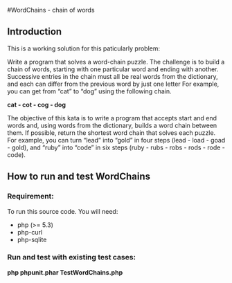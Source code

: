 #WordChains - chain of words

## Introduction


This is a working solution for this paticularly problem:

Write a program that solves a word-chain puzzle. The challenge is to build a chain of words, 
starting with one particular word and ending with another. 
Successive entries in the chain must all be real words from the dictionary, 
and each can differ from the previous word by just one letter
For example, you can get from “cat” to “dog” using the following chain.
 
**cat - cot - cog - dog**
 
The objective of this kata is to write a program that accepts start and end words and, 
using words from the dictionary, builds a word chain between them. 
If possible, return the shortest word chain that solves each puzzle. 
For example, you can turn “lead” into “gold” in four steps (lead - load - goad - gold), 
and “ruby” into “code” in six steps (ruby - rubs - robs - rods - rode - code).


## How to run and test WordChains

### Requirement:
To run this source code. You will need:
* php (>= 5.3)
* php-curl
* php-sqlite

### Run and test with existing test cases:

**php phpunit.phar TestWordChains.php**